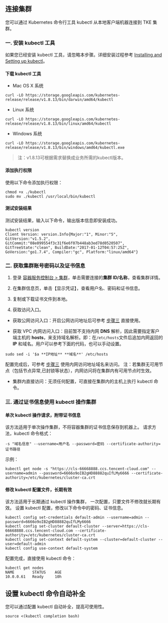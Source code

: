 ## 连接集群
您可以通过 Kubernetes 命令行工具 kubectl 从本地客户端机器连接到 TKE 集群。

### 一. 安装 kubectl 工具
如果您已经安装 kubectl 工具，请忽略本步骤。详细安装过程参考 [Installing and Setting up kubectl](https://kubernetes.io/docs/user-guide/prereqs/)。

#### 下载 kubectl 工具
- Mac OS X 系统
```shell
curl -LO https://storage.googleapis.com/kubernetes-release/release/v1.8.13/bin/darwin/amd64/kubectl
```
- Linux 系统
```shell
curl -LO https://storage.googleapis.com/kubernetes-release/release/v1.8.13/bin/linux/amd64/kubectl
```
- Windows 系统
```shell
curl -LO https://storage.googleapis.com/kubernetes-release/release/v1.8.13/bin/windows/amd64/kubectl.exe
```
>注：v1.8.13可根据需求替换成业务所需的kubectl版本。

#### 添加执行权限
使用以下命令添加执行权限：
```shell
chmod +x ./kubectl
sudo mv ./kubectl /usr/local/bin/kubectl
```



#### 测试安装结果
测试安装结果，输入以下命令，输出版本信息即安装成功。
```shell
kubectl version
Client Version: version.Info{Major:"1", Minor:"5", GitVersion:"v1.5.2", GitCommit:"08e099554f3c31f6e6f07b448ab3ed78d0520507", GitTreeState:"clean", BuildDate:"2017-01-12T04:57:25Z", GoVersion:"go1.7.4", Compiler:"gc", Platform:"linux/amd64"}
```

### 二. 获取集群账号密码以及证书信息
1. 登录 [容器服务控制台 > 集群](https://console.cloud.tencent.com/tke2)，单击需要连接的**集群 ID/名称**，查看集群详情。

2. 在集群信息页，单击【显示凭证】，查看用户名、密码和证书信息。

3. 复制或下载证书文件到本地。

4. 获取访问入口。
 - 获取公网访问入口：开启公网访问地址后可参考 [步骤三](#step3) 直接使用。

 - 获取 VPC 内网访问入口：目前暂不支持内网 **DNS** 解析，因此需要指定客户端主机的 **hosts**，来支持域名解析。即：在`/etc/hosts`文件后追加内网返回的 **IP** 和域名。用户可以参考下面的代码，也可以手动设置。
```
sudo sed -i '$a **IP地址** **域名**' /etc/hosts
```
配置完成后，可参考 [步骤三](#step3) 使用内网访问地址域名来访问。
注：若集群无可用节点（包括节点异常,已封锁等状态），内网访问将在集群内有可用节点时生效。

 - 集群内直接访问：无须任何配置，可直接在集群内的主机上执行 kubectl 命令。


### 三. 通过证书信息使用 kubectl 操作集群
#### 单次 kubectl 操作请求，附带证书信息
该方法适用于单次操作集群，不将容器集群的证书信息保存到机器上。
请求方法，kubectl 命令格式：
```
-s "域名信息" --username=用户名 --password=密码 --certificate-authority=证书路径
```
示例：
```shell
kubectl get node -s "https://cls-66668888.ccs.tencent-cloud.com" --username=admin --password=6666o9oIB2gHD88882quIfLMy6666 --certificate-authority=/etc/kubernetes/cluster-ca.crt
```

#### 修改 kubectl 配置文件，长期有效
该方法适用于长期通过 kubectl 操作集群， 一次配置，只要文件不修改就长期有效。
设置 kubectl 配置，修改以下命令中的密码、证书信息。
```shell
kubectl config set-credentials default-admin --username=admin --password=6666o9oIB2gHD88882quIfLMy6666
kubectl config set-cluster default-cluster --server=https://cls-66668888.ccs.tencent-cloud.com --certificate-authority=/etc/kubernetes/cluster-ca.crt
kubectl config set-context default-system --cluster=default-cluster --user=default-admin
kubectl config use-context default-system

```
配置完成，直接使用 kubectl 命令：
```shell
kubectl get nodes
NAME        STATUS    AGE
10.0.0.61   Ready     10h
```
<a id="step3"></a>
## 设置 kubectl 命令自动补全
您可以通过配置 kubectl 自动补全，提高可使用性。
```shell
source <(kubectl completion bash)
```
